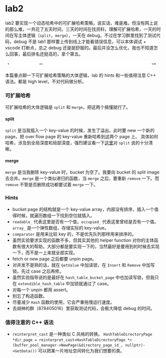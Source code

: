# lab2



lab2 要实现一个动态哈希中的可扩展哈希策略，说实话，难是难。但没有网上说的那么难，一共花了五天时间，三天的时间在找资料，理解可扩展哈希，一天的时间在写主体逻辑（`split`，`merge`），一天在 debug。不过在学习群里找到了测试代码，debug 不是 lab1 那样要上传到线上才能看错误信息，可以本体调试 + vscode 打断点，总之 debug 还是挺舒服的。最后并没怎么优化，我也不知道怎么回事，最后排名还挺高的，拿个第五。&#x20;

![](../.gitbook/assets/lab2-1.png)

本篇重点聊一下可扩展哈希策略的大体逻辑，lab 的 hints 和一些值得注意 C++ 语法。都是 high level，不对代码做分析。

### 可扩展哈希

可扩展哈希的大体逻辑是 `split` 和 `merge`，把这两个搞懂就行了。

#### split

`split` 是当我插入一个 key-value 的时候，发生了溢出。此时要 new 一个新的 page，把 over flow page 的 key-value 重新哈希到这两个 page 上。 具体如何哈希，涉及到全局深度和局部深度，强烈建议看一下[这里](http://www.mathcs.emory.edu/\~cheung/Courses/554/Syllabus/3-index/extensible-hashing-new.html)对 `split` 说的十分清晰。

#### merge

`merge` 是当我删除 key-value 时，bucket 为空了。我要向 bucket 的 split image 去合并。`merge` 是一个类似递归的函数，当 `merge` 之后，要重新 `remove` 一下。而 `remove` 不管是否删除成功都要试着 `merge` 一下。

### Hints

* bucket page 的结构就是一个 key-value array，内部没有排序，插入一个值得时候，就遍历数组一下找到空位就插入。
* `readable_` 代表这里是否有一个值，`occupied_` 代表这里曾经是否有一个值。`array_` 是一个弹性数组，存储实际的 key-value。
* `comparator` 是用来比较 key 的，不是优先队列那样用来排序的。
* 虽然实验要求实现的函数不多，但其实其他的 helper function 对你的主体函数有很大的帮助，大部分都是要实现一下的，当然最好是要用到的时候去实现一下，而不是一上来就全部实现。
* fetch or new page 之后都要 unpin page。
* 对并发不是熟的话，就在 `GetValue` 中加读锁，在 `Insert` 和 `Remove` 中加写锁。先过 case 之后再修。
* 虽然实验指导说的是最好在 `hash_table_bucket_page` 中也加读写锁，但我只在 `extendible_hash_table` 中加锁就通过了 case。
* 对每一个 unpin 都用 assert。
* 别忘了构造函数。
* 尽量减少 `Hash` 函数的使用，它会严重拖慢运行速度。
* 去胡神的群（878405016）里获取测试代码，会极大降低 debug 的时间。

### 值得注意的 C++ 语法

* `reinterpret_cast` 是一种类似 C 风格的转换。 `HashTableDirectoryPage *dir_page = reinterpret_cast<HashTableDirectoryPage *>(buffer_pool_manager->NewPage(&directory_page_id_, nullptr)->GetData())` 可以把某一片地址空间转化为我们想要的类。
